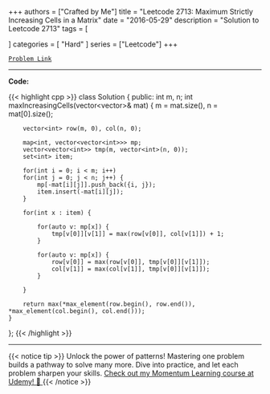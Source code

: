 
+++
authors = ["Crafted by Me"]
title = "Leetcode 2713: Maximum Strictly Increasing Cells in a Matrix"
date = "2016-05-29"
description = "Solution to Leetcode 2713"
tags = [
    
]
categories = [
    "Hard"
]
series = ["Leetcode"]
+++



[`Problem Link`](https://leetcode.com/problems/maximum-strictly-increasing-cells-in-a-matrix/description/)

---

**Code:**

{{< highlight cpp >}}
class Solution {
public:
    int m, n;
    int maxIncreasingCells(vector<vector<int>>& mat) {
        m = mat.size(), n = mat[0].size();

        vector<int> row(m, 0), col(n, 0);
        
        map<int, vector<vector<int>>> mp;
        vector<vector<int>> tmp(m, vector<int>(n, 0));
        set<int> item;
        
        for(int i = 0; i < m; i++)
        for(int j = 0; j < n; j++) {
            mp[-mat[i][j]].push_back({i, j});
            item.insert(-mat[i][j]);
        }
        
        for(int x : item) {
            
            for(auto v: mp[x]) {
                tmp[v[0]][v[1]] = max(row[v[0]], col[v[1]]) + 1;
            }
            
            for(auto v: mp[x]) {
                row[v[0]] = max(row[v[0]], tmp[v[0]][v[1]]);
                col[v[1]] = max(col[v[1]], tmp[v[0]][v[1]]);                
            }
            
        }
        
        return max(*max_element(row.begin(), row.end()), *max_element(col.begin(), col.end()));
    }    
};
{{< /highlight >}}


---


{{< notice tip >}}
Unlock the power of patterns! Mastering one problem builds a pathway to solve many more. Dive into practice, and let each problem sharpen your skills. [Check out my Momentum Learning course at Udemy! 🚀 ](https://www.udemy.com/course/algorithms-and-data-structures-in-cpp/)
{{< /notice >}}

